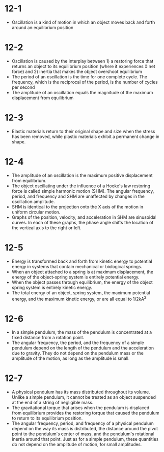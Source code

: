 # 12-1
- Oscillation is a kind of motion in which an object moves back and forth around an equilibrium position
# 12-2
- Oscillation is caused by the interplay between 1) a restoring force that returns an object to its equilibrium position (where it experiences 0 net force) and 2) inertia that makes the object overshoot equilibrium
- The period of an oscillation is the time for one complete cycle. The frequency, which is the reciprocal of the period, is the number of cycles per second
- The amplitude of an oscillation equals the magnitude of the maximum displacement from equilibrium
# 12-3
- Elastic materials return to their original shape and size when the stress has been removed, while plastic materials exhibit a permanent change in shape.
# 12-4
- The amplitude of an oscillation is the maximum positive displacement from equilibrium.
- The object oscillating under the influence of a Hooke's law restoring force is called simple harmonic motion (SHM). The angular frequency, period, and frequency and SHM are unaffected by changes in the oscillation amplitude.
- SHM is identical to the projection onto the X axis of the motion in uniform circular motion.
- Graphs of the position, velocity, and acceleration in SHM are sinusoidal curves. In each of these graphs, the phase angle shifts the location of the vertical axis to the right or left.
# 12-5
- Energy is transformed back and forth from kinetic energy to potential energy in systems that contain mechanical or biological springs.
- When an object attached to a spring is at maximum displacement, the energy of the object-spring system is entirely potential energy.
- When the object passes through equilibrium, the energy of the object spring system is entirely kinetic energy.
- The total energy of an object, spring system, the maximum potential energy, and the maximum kinetic energy, or are all equal to 1/2kA<sup>2</sup>
# 12-6
- In a simple pendulum, the mass of the pendulum is concentrated at a fixed distance from a rotation point.
- The angular frequency, the period, and the frequency of a simple pendulum depend on the length of the pendulum and the acceleration due to gravity. They do not depend on the pendulum mass or the amplitude of the motion, as long as the amplitude is small.
# 12-7
- A physical pendulum has its mass distributed throughout its volume. Unlike a simple pendulum, it cannot be treated as an object suspended at the end of a string of negligible mass.
- The gravitational torque that arises when the pendulum is displaced from equilibrium provides the restoring torque that caused the pendulum to return to its equilibrium position.
- The angular frequency, period, and frequency of a physical pendulum depend on the way its mass is distributed, the distance around the pivot point to the pendulum's center of mass, and the pendulum's rotational inertia around that point. Just as for a simple pendulum, these quantities do not depend on the amplitude of motion, for small amplitudes.